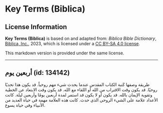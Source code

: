 # Key Terms (Biblica)

## License Information

**Key Terms (Biblica)** is based on and adapted from: _Biblica Bible Dictionary_, [Biblica, Inc.](https://www.biblica.com/), 2023, which is licensed under a [CC BY-SA 4.0 license](https://creativecommons.org/licenses/by-sa/4.0/legalcode.en).

This markdown version is provided under the same license.



--------------------------------

## أربعين يوم (id: 134142)

طريقة وصفها كَتبة الكتاب المقدس عندما يحدث شيء مهم روحياً. قد يكون هذا تحديًا روحيًا. قد يكون وقت الاقتراب من الله أو اللقاء مع الله. قد يكون وقت الابتعاد عن الخطية وتقوية الإيمان بالله. قد يكون أو لا يكون قد استمر لمدة أربعين يومًا وأربعين ليلة. كانت الأعداد علامة على الشيء الروحي الذي حدث. كانت هذه العلامة مهمة في حياة العديد من الأنبياء وفي حياة يسوع.


